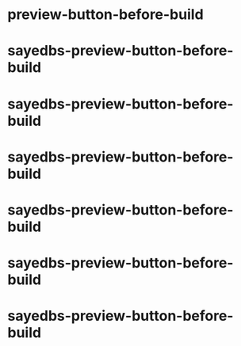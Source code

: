 # preview-button-before-build
# sayedbs-preview-button-before-build
# sayedbs-preview-button-before-build
# sayedbs-preview-button-before-build
# sayedbs-preview-button-before-build
# sayedbs-preview-button-before-build
# sayedbs-preview-button-before-build
